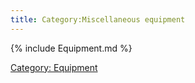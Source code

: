```yaml
---
title: Category:Miscellaneous equipment
---
```


{% include Equipment.md %}

[Category: Equipment](Category:_Equipment "wikilink")